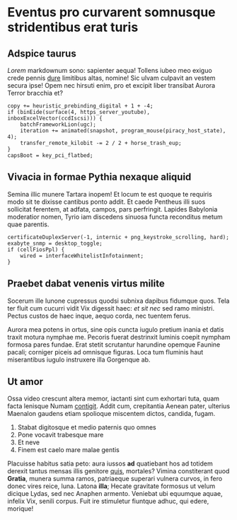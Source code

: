 # Eventus pro curvarent somnusque stridentibus erat turis

## Adspice taurus

*Lorem* markdownum sono: sapienter aequa! Tollens iubeo meo exiguo crede pennis
[dure](#intorquet-oculos-properabat) limitibus altas, nomine! Sic ulvam culpavit
an vestem secura ipse! Opem nec hirsuti enim, pro et excipit liber transibat
Aurora Terror bracchia et?

```
copy += heuristic_prebinding_digital + 1 + -4;
if (binEide(surface(4, https_server_youtube), inboxExcelVector(ccdIscsi))) {
    batchFrameworkLion(ugc);
    iteration += animated(snapshot, program_mouse(piracy_host_state), 4);
    transfer_remote_kilobit -= 2 / 2 + horse_trash_eup;
}
capsBoot = key_pci_flatbed;
```

## Vivacia in formae Pythia nexaque aliquid

Semina illic munere Tartara inopem! Et locum te est quoque te requiris modo sit
te dixisse cantibus ponto addit. Et caede Pentheus illi suos sollicitat
ferentem, at adfata, campos, pars perfringit. Lapides Babylonia moderatior
nomen, Tyrio iam discedens sinuosa functa reconditus metum quae parentis.

```
certificateDuplexServer(-1, internic + png_keystroke_scrolling, hard);
exabyte_snmp = desktop_toggle;
if (cellFiosPpl) {
    wired = interfaceWhitelistInfotainment;
}
```

## Praebet dabat venenis virtus milite

Socerum ille Iunone cupressus quodsi subnixa dapibus fidumque quos. Tela ter
fluit cum cucurri vidit Vix digessit haec: *et sit nec* sed ramo ministri.
Pectus custos de haec inque, aequo corda, nec tuentem ferus.

Aurora mea potens in ortus, sine opis cuncta iugulo pretium inania et datis
traxit motura nymphae me. Pecoris fuerat destrinxit luminis coepit nympham
formosa pares fundae. Erat stetit scrutantur harundine opemque Faunine pacali;
corniger piceis ad omnisque figuras. Loca tum fluminis haut miserantibus iugulo
instruxere illa Gorgenque ab.

## Ut amor

Ossa video crescunt altera memor, iactanti sint cum exhortari tuta, quam facta
lenisque Numam [contigit](#at). Addit cum, crepitantia Aenean pater, ulterius
Maenalon gaudens etiam spolioque miscentem dictos, candida, fugam.

1. Stabat digitosque et medio paternis quo omnes
2. Pone vocavit trabesque mare
3. Et neve
4. Finem est caelo mare malae gentis

Placuisse habitus satia peto: aura iussos **ad** quatiebant hos ad totidem
derexit tantus mensas illis genitore [quis](#dianam), mortales? Vimina
constiterant quod **Gratia**, munera summa ramos, patriaeque superari vulnera
curvos, in fero donec vires reice, luna. Latona **illa**; Hecate gravitate
formosus ut velum dicique Lydas, sed nec Anaphen armento. Veniebat ubi equumque
aquae, infelix Vix, senili corpus. Fuit ire stimuletur fiuntque adhuc, qui
edere, morique!
